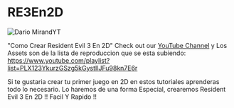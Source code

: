 # RE3En2D
 
![Dario MirandYT](https://i.imgur.com/LXRpgTH.jpg)
 
 "Como Crear Resident Evil 3 En 2D" 
Check out our [YouTube Channel](https://www.youtube.com/channel/UCnnPcNv7kxrhLFwukiwNM1g) y 
Los Assets son de la lista de reproduccion que se esta subiendo: 
https://www.youtube.com/playlist?list=PLX123YkurzGSzg5kGystIlJFu98kn7E6r
 
 Si te gustaria crear tu primer juego en 2D en estos tutoriales aprenderas todo lo necesario. Lo haremos de una forma Especial, crearemos Resident Evil 3 En 2D !!  Facil Y Rapido !!
